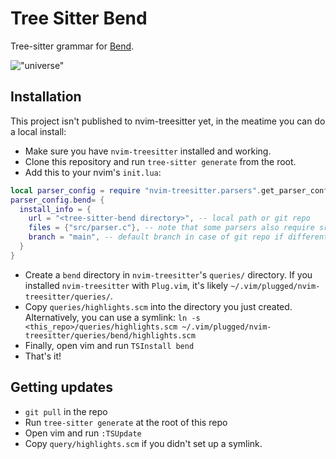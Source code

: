 # Tree Sitter Bend

Tree-sitter grammar for [Bend](https://github.com/HigherOrderCO/Bend/).

!["universe"](img/demo1.webp?raw=true "Simple highlighting demo")

## Installation

This project isn't published to nvim-treesitter yet, in the meatime you can do a local install:

- Make sure you have `nvim-treesitter` installed and working.
- Clone this repository and run `tree-sitter generate` from the root.
- Add this to your nvim's `init.lua`:

```lua
local parser_config = require "nvim-treesitter.parsers".get_parser_configs()
parser_config.bend= {
  install_info = {
    url = "<tree-sitter-bend directory>", -- local path or git repo
    files = {"src/parser.c"}, -- note that some parsers also require src/scanner.c or src/scanner.cc
	branch = "main", -- default branch in case of git repo if different from master
  }
}
```

- Create a `bend` directory in `nvim-treesitter`'s `queries/` directory. If you installed `nvim-treesitter` with `Plug.vim`, it's likely `~/.vim/plugged/nvim-treesitter/queries/`.
- Copy `queries/highlights.scm` into the directory you just created. Alternatively, you can use a symlink: `ln -s <this_repo>/queries/highlights.scm ~/.vim/plugged/nvim-treesitter/queries/bend/highlights.scm`
- Finally, open vim and run `TSInstall bend`
- That's it!

## Getting updates
- `git pull` in the repo
- Run `tree-sitter generate` at the root of this repo
- Open vim and run `:TSUpdate`
- Copy `query/highlights.scm` if you didn't set up a symlink.

